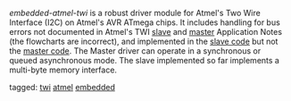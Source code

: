 *embedded-atmel-twi* is a robust driver module for Atmel's Two Wire Interface
(I2C) on Atmel's AVR ATmega chips. It includes handling for bus errors not
documented in Atmel's TWI [slave] and [master] Application Notes (the
flowcharts are incorrect), and implemented in the [slave code] but not the
[master code]. The Master driver can operate in a synchronous or queued
asynchronous mode. The slave implemented so far implements a multi-byte memory
interface.

[slave]:       http://www.atmel.com/Images/doc2565.pdf
               "AVR311: Using the TWI module as I2C slave"
[slave code]:  http://www.atmel.com/dyn/resources/prod_documents/AVR311.zip
[master]:      http://www.atmel.com/Images/doc2564.pdf
               "AVR315: Using the TWI module as I2C master"
[master code]: http://www.atmel.com/dyn/resources/prod_documents/AVR315.zip

tagged:
[twi](http://www.ashimagroup.net/os/tag/twi)
[atmel](http://www.ashimagroup.net/os/tag/atmel)
[embedded](http://www.ashimagroup.net/os/tag/embedded)

